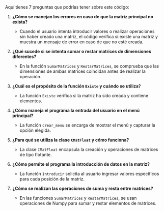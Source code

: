 Aquí tienes 7 preguntas que podrías tener sobre este código:

1. **¿Cómo se manejan los errores en caso de que la matriz principal no exista?**
   - Cuando el usuario intenta introducir valores o realizar operaciones sin haber creado una matriz, el código verifica si existe una matriz y muestra un mensaje de error en caso de que no esté creada. 

2. **¿Qué sucede si se intenta sumar o restar matrices de dimensiones diferentes?**
   - En la función `SumarMatrices` y `RestarMatrices`, se comprueba que las dimensiones de ambas matrices coincidan antes de realizar la operación. 

3. **¿Cuál es el propósito de la función `Existe` y cuándo se utiliza?**
   - La función `Existe` verifica si la matriz ha sido creada y contiene elementos. 

4. **¿Cómo maneja el programa la entrada del usuario en el menú principal?**
   - La función `crear_menu` se encarga de mostrar el menú y capturar la opción elegida. 

5. **¿Para qué se utiliza la clase `CMatFloat` y cómo funciona?**
   - La clase `CMatFloat` encapsula la creación y operaciones de matrices de tipo flotante. 

6. **¿Cómo permite el programa la introducción de datos en la matriz?**
   - La función `Introducir` solicita al usuario ingresar valores específicos para cada posición de la matriz. 

7. **¿Cómo se realizan las operaciones de suma y resta entre matrices?**
   - En las funciones `SumarMatrices` y `RestarMatrices`, se usan operaciones de Numpy para sumar y restar elementos de matrices. 